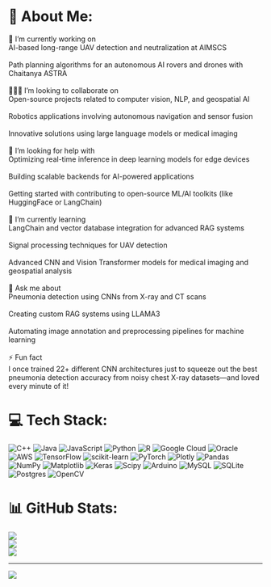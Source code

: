 # 💫 About Me:
🔭 I’m currently working on<br>AI-based long-range UAV detection and neutralization at AIMSCS<br><br>Path planning algorithms for an autonomous AI rovers and drones with Chaitanya ASTRA<br><br>🧑‍🤝‍🧑 I’m looking to collaborate on<br>Open-source projects related to computer vision, NLP, and geospatial AI<br><br>Robotics applications involving autonomous navigation and sensor fusion<br><br>Innovative solutions using large language models or medical imaging<br><br>🤝 I’m looking for help with<br>Optimizing real-time inference in deep learning models for edge devices<br><br>Building scalable backends for AI-powered applications<br><br>Getting started with contributing to open-source ML/AI toolkits (like HuggingFace or LangChain)<br><br>🌱 I’m currently learning<br>LangChain and vector database integration for advanced RAG systems<br><br>Signal processing techniques for UAV detection<br><br>Advanced CNN and Vision Transformer models for medical imaging and geospatial analysis<br><br>💬 Ask me about<br>Pneumonia detection using CNNs from X-ray and CT scans<br><br>Creating custom RAG systems using LLAMA3<br><br>Automating image annotation and preprocessing pipelines for machine learning<br><br>⚡ Fun fact<br>I once trained 22+ different CNN architectures just to squeeze out the best pneumonia detection accuracy from noisy chest X-ray datasets—and loved every minute of it!


# 💻 Tech Stack:
![C++](https://img.shields.io/badge/c++-%2300599C.svg?style=for-the-badge&logo=c%2B%2B&logoColor=white) ![Java](https://img.shields.io/badge/java-%23ED8B00.svg?style=for-the-badge&logo=openjdk&logoColor=white) ![JavaScript](https://img.shields.io/badge/javascript-%23323330.svg?style=for-the-badge&logo=javascript&logoColor=%23F7DF1E) ![Python](https://img.shields.io/badge/python-3670A0?style=for-the-badge&logo=python&logoColor=ffdd54) ![R](https://img.shields.io/badge/r-%23276DC3.svg?style=for-the-badge&logo=r&logoColor=white) ![Google Cloud](https://img.shields.io/badge/GoogleCloud-%234285F4.svg?style=for-the-badge&logo=google-cloud&logoColor=white) ![Oracle](https://img.shields.io/badge/Oracle-F80000?style=for-the-badge&logo=oracle&logoColor=white) ![AWS](https://img.shields.io/badge/AWS-%23FF9900.svg?style=for-the-badge&logo=amazon-aws&logoColor=white) ![TensorFlow](https://img.shields.io/badge/TensorFlow-%23FF6F00.svg?style=for-the-badge&logo=TensorFlow&logoColor=white) ![scikit-learn](https://img.shields.io/badge/scikit--learn-%23F7931E.svg?style=for-the-badge&logo=scikit-learn&logoColor=white) ![PyTorch](https://img.shields.io/badge/PyTorch-%23EE4C2C.svg?style=for-the-badge&logo=PyTorch&logoColor=white) ![Plotly](https://img.shields.io/badge/Plotly-%233F4F75.svg?style=for-the-badge&logo=plotly&logoColor=white) ![Pandas](https://img.shields.io/badge/pandas-%23150458.svg?style=for-the-badge&logo=pandas&logoColor=white) ![NumPy](https://img.shields.io/badge/numpy-%23013243.svg?style=for-the-badge&logo=numpy&logoColor=white) ![Matplotlib](https://img.shields.io/badge/Matplotlib-%23ffffff.svg?style=for-the-badge&logo=Matplotlib&logoColor=black) ![Keras](https://img.shields.io/badge/Keras-%23D00000.svg?style=for-the-badge&logo=Keras&logoColor=white) ![Scipy](https://img.shields.io/badge/SciPy-%230C55A5.svg?style=for-the-badge&logo=scipy&logoColor=%white) ![Arduino](https://img.shields.io/badge/-Arduino-00979D?style=for-the-badge&logo=Arduino&logoColor=white) ![MySQL](https://img.shields.io/badge/mysql-4479A1.svg?style=for-the-badge&logo=mysql&logoColor=white) ![SQLite](https://img.shields.io/badge/sqlite-%2307405e.svg?style=for-the-badge&logo=sqlite&logoColor=white) ![Postgres](https://img.shields.io/badge/postgres-%23316192.svg?style=for-the-badge&logo=postgresql&logoColor=white) ![OpenCV](https://img.shields.io/badge/opencv-%23white.svg?style=for-the-badge&logo=opencv&logoColor=white)
# 📊 GitHub Stats:
![](https://github-readme-stats.vercel.app/api?username=vishnuvardhan2704&theme=transparent&hide_border=true&include_all_commits=false&count_private=false)<br/>
![](https://nirzak-streak-stats.vercel.app/?user=vishnuvardhan2704&theme=transparent&hide_border=true)<br/>
![](https://github-readme-stats.vercel.app/api/top-langs/?username=vishnuvardhan2704&theme=transparent&hide_border=true&include_all_commits=false&count_private=false&layout=compact)

---
[![](https://visitcount.itsvg.in/api?id=vishnuvardhan2704&icon=0&color=0)](https://visitcount.itsvg.in)

<!-- Proudly created with GPRM ( https://gprm.itsvg.in ) -->

